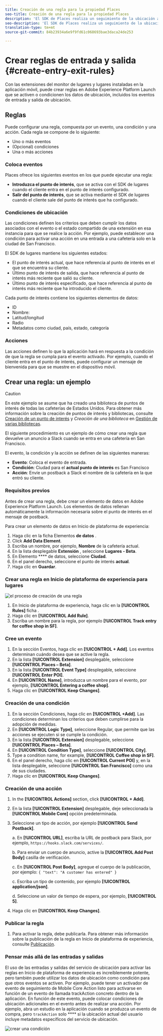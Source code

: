 ```yaml
---
title: Creación de una regla para la propiedad Places
seo-title: Creación de una regla para la propiedad Places
description: 'El SDK de Places realiza un seguimiento de la ubicación actual, supervisa los puntos de interés configurados en torno a la ubicación actual y rastrea los eventos de entrada y salida de estos puntos de interés. '
seo-description: 'El SDK de Places realiza un seguimiento de la ubicación actual, supervisa los puntos de interés configurados en torno a la ubicación actual y rastrea los eventos de entrada y salida de estos puntos de interés. '
translation-type: tm+mt
source-git-commit: 84b23934a6e9f9fd61c068693bae3daca24de253

---
```



# Crear reglas de entrada y salida {#create-entry-exit-rules}

Con las extensiones del monitor de lugares y lugares instaladas en la aplicación móvil, puede crear reglas en Adobe Experience Platform Launch que se activen o condicionen los datos de ubicación, incluidos los eventos de entrada y salida de ubicación.

## Reglas

Puede configurar una regla, compuesta por un evento, una condición y una acción. Cada regla se compone de lo siguiente:

* Uno o más eventos
* (Opcional) condiciones
* Una o más acciones

### Coloca eventos

Places ofrece los siguientes eventos en los que puede ejecutar una regla:

* **Introduzca el punto de interés**, que se activa con el SDK de lugares cuando el cliente entra en el punto de interés configurado.
* **Salir del punto de interés**, que se activa mediante el SDK de lugares cuando el cliente sale del punto de interés que ha configurado.

### Condiciones de ubicación

Las condiciones definen los criterios que deben cumplir los datos asociados con el evento o el estado compartido de una extensión en esa instancia para que se realice la acción. Por ejemplo, puede establecer una condición para activar una acción en una entrada a una cafetería solo en la ciudad de San Francisco.

El SDK de lugares mantiene los siguientes estados:

* El punto de interés actual, que hace referencia al punto de interés en el que se encuentra su cliente.
* Último punto de interés de salida, que hace referencia al punto de interés más reciente que salió su cliente.
* Último punto de interés especificado, que hace referencia al punto de interés más reciente que ha introducido el cliente.

Cada punto de interés contiene los siguientes elementos de datos:

* ID
* Nombre:
* Latitud/longitud
* Radio
* Metadatos como ciudad, país, estado, categoría

### Acciones

Las acciones definen lo que la aplicación hará en respuesta a la condición de que la regla se cumpla para el evento activado. Por ejemplo, cuando el cliente entra en el punto de interés, puede configurar un mensaje de bienvenida para que se muestre en el dispositivo móvil.

## Crear una regla: un ejemplo

>[!CAUTION]
>
>En este ejemplo se asume que ha creado una biblioteca de puntos de interés de todas las cafeterías de Estados Unidos. Para obtener más información sobre la creación de puntos de interés y bibliotecas, consulte [Creación de un punto de interés](/help/poi-mgmt-ui/create-a-poi-ui.md) y *Creación de una biblioteca* en [Gestión de varias bibliotecas](https://docs.adobe.com/content/help/en/places/using/poi-mgmt-ui/manage-libraries-in-the-places-ui.html).

El siguiente procedimiento es un ejemplo de cómo crear una regla que devuelve un anuncio a Slack cuando se entra en una cafetería en San Francisco.

El evento, la condición y la acción se definen de las siguientes maneras:

* **Evento**: Coloca el evento de entrada.
* **Condición**: Ciudad para el **actual punto de interés** es San Francisco
* **Acción**: Envíe un postback a Slack el nombre de la cafetería en la que entró su cliente.

### Requisitos previos

Antes de crear una regla, debe crear un elemento de datos en Adobe Experience Platform Launch. Los elementos de datos rellenan automáticamente la información necesaria sobre el punto de interés en el mensaje de postback.

Para crear un elemento de datos en Inicio de plataforma de experiencia:

1. Haga clic en la ficha Elementos **de datos** .
2. Click **Add Data Element**.
3. Escriba un nombre, por ejemplo, **Nombre** de la cafetería actual.
4. En la lista desplegable **Extensión** , seleccione **Lugares - Beta**.
5. En Elemento **** de datos, seleccione **Ciudad**.
6. En el panel derecho, seleccione el punto de interés **actual**.
7. Haga clic en **Guardar**.

### Crear una regla en Inicio de plataforma de experiencia para lugares

![el proceso de creación de una regla](/help/assets/placesrule.png)

1. En Inicio de plataforma de experiencia, haga clic en la **[!UICONTROL Rules]** ficha .
2. Haga clic en **[!UICONTROL Add Rule]**.
3. Escriba un nombre para la regla, por ejemplo **[!UICONTROL Track entry for coffee shop in SF]**.

### Cree un evento

1. En la sección Eventos, haga clic en **[!UICONTROL + Add]**. Los eventos determinan cuándo desea que se active la regla.
2. En la lista **[!UICONTROL Extension]** desplegable, seleccione **[!UICONTROL Places – Beta]**.
3. En la lista **[!UICONTROL Event Type]** desplegable, seleccione **[!UICONTROL Enter POI]**.
4. En **[!UICONTROL Name]**, introduzca un nombre para el evento, por ejemplo, **[!UICONTROL Entering a coffee shop]**.
5. Haga clic en **[!UICONTROL Keep Changes]**.

### Creación de una condición

1. En la sección Condiciones, haga clic en **[!UICONTROL +Add]**. Las condiciones determinan los criterios que deben cumplirse para la adopción de medidas.
2. En **[!UICONTROL Logic Type]**, seleccione Regular, que permite que las acciones se ejecuten si se cumple la condición.
3. En la lista **[!UICONTROL Extension]** desplegable, seleccione **[!UICONTROL Places – Beta]**.
4. En **[!UICONTROL Condition Type]**, seleccione **[!UICONTROL City]**.
5. Type a condition name, for example, **[!UICONTROL Coffee shop in SF]**.
6. En el panel derecho, haga clic en **[!UICONTROL Current POI]** y, en la lista desplegable, seleccione **[!UICONTROL San Francisco]** como una de sus ciudades.
7. Haga clic en **[!UICONTROL Keep Changes]**.

### Creación de una acción

1. In the **[!UICONTROL Actions]** section, click **[!UICONTROL + Add]**.
2. En la lista **[!UICONTROL Extension]** desplegable, deje seleccionada la **[!UICONTROL Mobile Core]** opción predeterminada.
3. Seleccione un tipo de acción, por ejemplo **[!UICONTROL Send Postback]**.

   a. En **[!UICONTROL URL]**, escriba la URL de postback para Slack, por ejemplo, `https://hooks.slack.com/services/`.

   b. Para enviar un cuerpo de anuncio, active la **[!UICONTROL Add Post Body]** casilla de verificación.

   c. En **[!UICONTROL Post Body]**, agregue el cuerpo de la publicación, por ejemplo: `{ "text": "A customer has entered" }`

   c. Escriba un tipo de contenido, por ejemplo **[!UICONTROL application/json]**.

   d. Seleccione un valor de tiempo de espera, por ejemplo, **[!UICONTROL 5]**.

4. Haga clic en **[!UICONTROL Keep Changes]**.

### Publicar la regla

1. Para activar la regla, debe publicarla. Para obtener más información sobre la publicación de la regla en Inicio de plataforma de experiencia, consulte [Publicación](https://docs.adobelaunch.com/launch-reference/publishing).

### Pensar más allá de las entradas y salidas

El uso de las entradas y salidas del servicio de ubicación para activar las reglas en Inicio de plataforma de experiencia es increíblemente potente, pero también puede utilizar los datos de ubicación como condición para que otros eventos se activen. Por ejemplo, puede tener un activador de evento de seguimiento de Mobile Core Action listo para activarse en función de un evento de llamada trackAction concreto dentro de la aplicación. En función de este evento, puede colocar condiciones de ubicación adicionales en el evento antes de realizar una acción. Por ejemplo, abra un estudio en la aplicación cuando se produzca un evento de compra, pero `trackAction` solo **** si la ubicación actual del usuario incluye metadatos específicos del servicio de ubicación.

![crear una condición](/help/assets/places-condition.png)